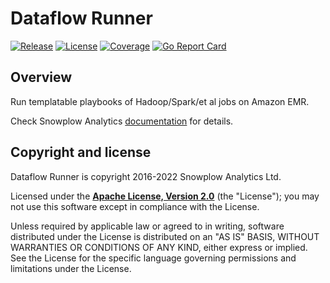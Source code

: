 # Dataflow Runner

[![Release][release-image]][releases] [![License][license-image]][license] [![Coverage][coveralls-image]][coveralls] [![Go Report Card][go-report-image]][go-report]

## Overview

Run templatable playbooks of Hadoop/Spark/et al jobs on Amazon EMR.

Check Snowplow Analytics [documentation](https://docs.snowplowanalytics.com/docs/pipeline-components-and-applications/dataflow-runner/) for details.

## Copyright and license

Dataflow Runner is copyright 2016-2022 Snowplow Analytics Ltd.

Licensed under the **[Apache License, Version 2.0][license]** (the "License");
you may not use this software except in compliance with the License.

Unless required by applicable law or agreed to in writing, software
distributed under the License is distributed on an "AS IS" BASIS,
WITHOUT WARRANTIES OR CONDITIONS OF ANY KIND, either express or implied.
See the License for the specific language governing permissions and
limitations under the License.

[release-image]: https://img.shields.io/badge/release-0.7.4-rc2-6ad7e5.svg?style=flat
[releases]: https://github.com/snowplow/dataflow-runner/releases

[license-image]: https://img.shields.io/badge/license-Apache--2-blue.svg?style=flat
[license]: http://www.apache.org/licenses/LICENSE-2.0

[coveralls-image]: https://coveralls.io/repos/github/snowplow/dataflow-runner/badge.svg
[coveralls]: https://coveralls.io/github/snowplow/dataflow-runner

[go-report-image]: https://goreportcard.com/badge/github.com/snowplow/dataflow-runner
[go-report]: https://goreportcard.com/report/github.com/snowplow/dataflow-runner
